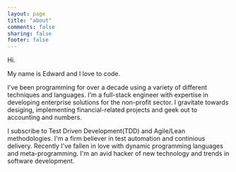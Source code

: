```yaml
---
layout: page
title: "about"
comments: false
sharing: false
footer: false
---
```

Hi. 

My name is Edward and I love to code.

I've been programming for over a decade using a variety of different techniques and languages. I'm a full-stack engineer with expertise in developing enterprise solutions for the non-profit sector. I gravitate towards desiging, implementing financial-related projects and geek out to accounting and numbers.

I subscribe to Test Driven Development(TDD) and Agile/Lean methodologies. I'm a firm believer in test automation and continious delivery. Recently I've fallen in love with dynamic programming languages and meta-programming. I'm an avid hacker of new technology and trends in software development.